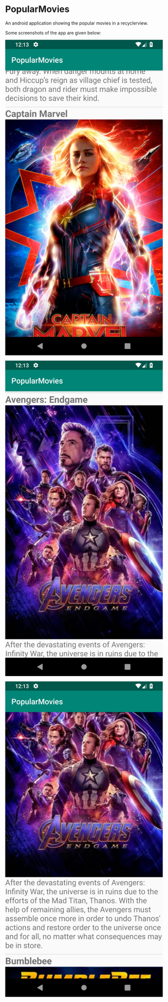 # PopularMovies
An android application showing the popular movies in a recyclerview.

Some screenshots of the app are given below:

![](app/src/main/res/drawable/screenshot_1.png)

![](app/src/main/res/drawable/screenshot_2.png)

![](app/src/main/res/drawable/screenshot_3.png)
